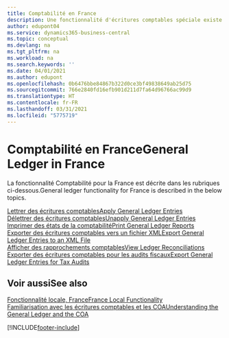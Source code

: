 ```yaml
---
title: Comptabilité en France
description: Une fonctionnalité d'écritures comptables spéciale existe pour la version française de Business Central.
author: edupont04
ms.service: dynamics365-business-central
ms.topic: conceptual
ms.devlang: na
ms.tgt_pltfrm: na
ms.workload: na
ms.search.keywords: ''
ms.date: 04/01/2021
ms.author: edupont
ms.openlocfilehash: 0b6476bbe84867b322d0ce3bf49838649ab25d75
ms.sourcegitcommit: 766e2840fd16efb901d211d7fa64d96766ac99d9
ms.translationtype: HT
ms.contentlocale: fr-FR
ms.lasthandoff: 03/31/2021
ms.locfileid: "5775719"
---
```

# <a name="general-ledger-in-france"></a><span data-ttu-id="9ad1b-103">Comptabilité en France</span><span class="sxs-lookup"><span data-stu-id="9ad1b-103">General Ledger in France</span></span>

<span data-ttu-id="9ad1b-104">La fonctionnalité Comptabilité pour la France est décrite dans les rubriques ci-dessous.</span><span class="sxs-lookup"><span data-stu-id="9ad1b-104">General ledger functionality for France is described in the below topics.</span></span>

[<span data-ttu-id="9ad1b-105">Lettrer des écritures comptables</span><span class="sxs-lookup"><span data-stu-id="9ad1b-105">Apply General Ledger Entries</span></span>](how-to-apply-general-ledger-entries.md)  
[<span data-ttu-id="9ad1b-106">Délettrer des écritures comptables</span><span class="sxs-lookup"><span data-stu-id="9ad1b-106">Unapply General Ledger Entries</span></span>](how-to-unapply-general-ledger-entries.md)  
[<span data-ttu-id="9ad1b-107">Imprimer des états de la comptabilité</span><span class="sxs-lookup"><span data-stu-id="9ad1b-107">Print General Ledger Reports</span></span>](how-to-print-general-ledger-reports.md)  
[<span data-ttu-id="9ad1b-108">Exporter des écritures comptables vers un fichier XML</span><span class="sxs-lookup"><span data-stu-id="9ad1b-108">Export General Ledger Entries to an XML File</span></span>](how-to-export-general-ledger-entries-to-an-xml-file.md)  
[<span data-ttu-id="9ad1b-109">Afficher des rapprochements comptables</span><span class="sxs-lookup"><span data-stu-id="9ad1b-109">View Ledger Reconciliations</span></span>](how-to-view-ledger-reconciliations.md)  
[<span data-ttu-id="9ad1b-110">Exporter des écritures comptables pour les audits fiscaux</span><span class="sxs-lookup"><span data-stu-id="9ad1b-110">Export General Ledger Entries for Tax Audits</span></span>](how-to-export-general-ledger-entries-for-tax-audits.md)  

## <a name="see-also"></a><span data-ttu-id="9ad1b-111">Voir aussi</span><span class="sxs-lookup"><span data-stu-id="9ad1b-111">See also</span></span>

[<span data-ttu-id="9ad1b-112">Fonctionnalité locale, France</span><span class="sxs-lookup"><span data-stu-id="9ad1b-112">France Local Functionality</span></span>](france-local-functionality.md)  
[<span data-ttu-id="9ad1b-113">Familiarisation avec les écritures comptables et les COA</span><span class="sxs-lookup"><span data-stu-id="9ad1b-113">Understanding the General Ledger and the COA</span></span>](../../finance-general-ledger.md)  


[!INCLUDE[footer-include](../../includes/footer-banner.md)]
